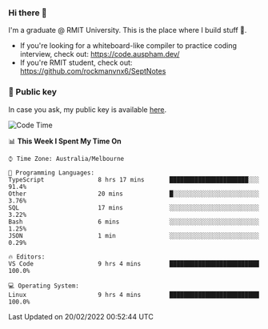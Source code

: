 ### Hi there 👋

I'm a graduate @ RMIT University. This is the place where I build stuff 👀. 

- If you're looking for a whiteboard-like compiler to practice coding interview, check out: https://code.auspham.dev/
- If you're RMIT student, check out: https://github.com/rockmanvnx6/SeptNotes

### 🔑 Public key

In case you ask, my public key is available [here](https://public.auspham.dev/).

<!--START_SECTION:waka-->
![Code Time](http://img.shields.io/badge/Code%20Time-807%20hrs%2059%20mins-blue)

📊 **This Week I Spent My Time On** 

```text
⌚︎ Time Zone: Australia/Melbourne

💬 Programming Languages: 
TypeScript               8 hrs 17 mins       ██████████████████████░░░   91.4% 
Other                    20 mins             █░░░░░░░░░░░░░░░░░░░░░░░░   3.76% 
SQL                      17 mins             ░░░░░░░░░░░░░░░░░░░░░░░░░   3.22% 
Bash                     6 mins              ░░░░░░░░░░░░░░░░░░░░░░░░░   1.25% 
JSON                     1 min               ░░░░░░░░░░░░░░░░░░░░░░░░░   0.29%

🔥 Editors: 
VS Code                  9 hrs 4 mins        █████████████████████████   100.0%

💻 Operating System: 
Linux                    9 hrs 4 mins        █████████████████████████   100.0%

```


 Last Updated on 20/02/2022 00:52:44 UTC
<!--END_SECTION:waka-->

<!--
**rockmanvnx6/rockmanvnx6** is a ✨ _special_ ✨ repository because its `README.md` (this file) appears on your GitHub profile.

Here are some ideas to get you started:

- 🔭 I’m currently working on ...
- 🌱 I’m currently learning ...
- 👯 I’m looking to collaborate on ...
- 🤔 I’m looking for help with ...
- 💬 Ask me about ...
- 📫 How to reach me: ...
- 😄 Pronouns: ...
- ⚡ Fun fact: ...
-->
